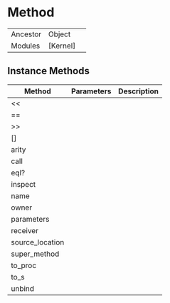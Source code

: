 # Method
|  |  |  |
| --- | --- | --- |
| Ancestor | Object |
| Modules | [Kernel] |


## Instance Methods

| Method | Parameters | Description |
| --- | --- | --- |
| << |  |  |
| == |  |  |
| >> |  |  |
| [] |  |  |
| arity |  |  |
| call |  |  |
| eql? |  |  |
| inspect |  |  |
| name |  |  |
| owner |  |  |
| parameters |  |  |
| receiver |  |  |
| source_location |  |  |
| super_method |  |  |
| to_proc |  |  |
| to_s |  |  |
| unbind |  |  |
